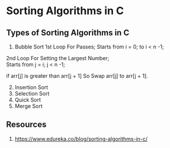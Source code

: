 # Sorting Algorithms in C

## Types of Sorting Algorithms in C
1. Bubble Sort
1st  Loop For Passes;
Starts from i = 0; to i < n -1;

2nd Loop For Setting the Largest Number; 								
Starts from j = i; j < n -1; 

if arr[j] is greater than arr[j + 1]
So Swap arr[j] to arr[j + 1].

2. Insertion Sort
3. Selection Sort
4. Quick Sort
5. Merge Sort


## Resources
1. https://www.edureka.co/blog/sorting-algorithms-in-c/